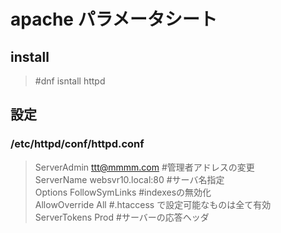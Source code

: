 # apache パラメータシート

## install
>#dnf isntall httpd

## 設定

### /etc/httpd/conf/httpd.conf
>ServerAdmin ttt@mmmm.com   #管理者アドレスの変更<br>
>ServerName websvr10.local:80   #サーバ名指定<br>
>Options FollowSymLinks   #indexesの無効化<br>
>AllowOverride All  #.htaccess で設定可能なものは全て有効<br>
>ServerTokens Prod  #サーバーの応答ヘッダ<br>